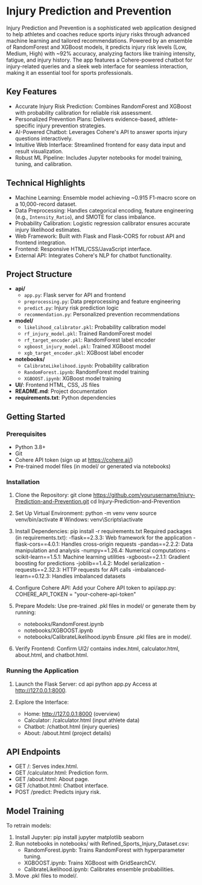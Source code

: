 # Injury Prediction and Prevention

Injury Prediction and Prevention is a sophisticated web application designed to help athletes and coaches reduce sports injury risks through advanced machine learning and tailored recommendations. Powered by an ensemble of RandomForest and XGBoost models, it predicts injury risk levels (Low, Medium, High) with ~92% accuracy, analyzing factors like training intensity, fatigue, and injury history. The app features a Cohere-powered chatbot for injury-related queries and a sleek web interface for seamless interaction, making it an essential tool for sports professionals.

## Key Features
- Accurate Injury Risk Prediction: Combines RandomForest and XGBoost with probability calibration for reliable risk assessment.
- Personalized Prevention Plans: Delivers evidence-based, athlete-specific injury prevention strategies.
- AI-Powered Chatbot: Leverages Cohere's API to answer sports injury questions interactively.
- Intuitive Web Interface: Streamlined frontend for easy data input and result visualization.
- Robust ML Pipeline: Includes Jupyter notebooks for model training, tuning, and calibration.

## Technical Highlights
- Machine Learning: Ensemble model achieving ~0.915 F1-macro score on a 10,000-record dataset.
- Data Preprocessing: Handles categorical encoding, feature engineering (e.g., `Intensity_Ratio`), and SMOTE for class imbalance.
- Probability Calibration: Logistic regression calibrator ensures accurate injury likelihood estimates.
- Web Framework: Built with Flask and Flask-CORS for robust API and frontend integration.
- Frontend: Responsive HTML/CSS/JavaScript interface.
- External API: Integrates Cohere's NLP for chatbot functionality.

## Project Structure
- **api/**
  - `app.py`: Flask server for API and frontend
  - `preprocessing.py`: Data preprocessing and feature engineering
  - `predict.py`: Injury risk prediction logic
  - `recommendation.py`: Personalized prevention recommendations
- **model/**
  - `likelihood_calibrator.pkl`: Probability calibration model
  - `rf_injury_model.pkl`: Trained RandomForest model
  - `rf_target_encoder.pkl`: RandomForest label encoder
  - `xgboost_injury_model.pkl`: Trained XGBoost model
  - `xgb_target_encoder.pkl`: XGBoost label encoder
- **notebooks/**
  - `CalibrateLikelihood.ipynb`: Probability calibration
  - `RandomForest.ipynb`: RandomForest model training
  - `XGBOOST.ipynb`: XGBoost model training
- **UI/**: Frontend HTML, CSS, JS files
- **README.md**: Project documentation
- **requirements.txt**: Python dependencies

## Getting Started

### Prerequisites
- Python 3.8+
- Git
- Cohere API token (sign up at https://cohere.ai/)
- Pre-trained model files (in model/ or generated via notebooks)

### Installation
1. Clone the Repository:
   git clone https://github.com/yourusername/Injury-Prediction-and-Prevention.git
   cd Injury-Prediction-and-Prevention

2. Set Up Virtual Environment:
   python -m venv venv
   source venv/bin/activate  # Windows: venv\Scripts\activate

3. Install Dependencies:
   pip install -r requirements.txt
Required packages (in requirements.txt):
-flask==2.3.3: Web framework for the application
-flask-cors==4.0.1: Handles cross-origin requests
-pandas==2.2.2: Data manipulation and analysis
-numpy==1.26.4: Numerical computations
-scikit-learn==1.5.1: Machine learning utilities
-xgboost==2.1.1: Gradient boosting for predictions
-joblib==1.4.2: Model serialization
-requests==2.32.3: HTTP requests for API calls
-imbalanced-learn==0.12.3: Handles imbalanced datasets

4. Configure Cohere API:
   Add your Cohere API token to api/app.py:
   COHERE_API_TOKEN = "your-cohere-api-token"

5. Prepare Models:
   Use pre-trained .pkl files in model/ or generate them by running:
   - notebooks/RandomForest.ipynb
   - notebooks/XGBOOST.ipynb
   - notebooks/CalibrateLikelihood.ipynb
   Ensure .pkl files are in model/.

6. Verify Frontend:
   Confirm UI2/ contains index.html, calculator.html, about.html, and chatbot.html.

### Running the Application
1. Launch the Flask Server:
   cd api
   python app.py
   Access at http://127.0.0.1:8000.

2. Explore the Interface:
   - Home: http://127.0.0.1:8000 (overview)
   - Calculator: /calculator.html (input athlete data)
   - Chatbot: /chatbot.html (injury queries)
   - About: /about.html (project details)

## API Endpoints
- GET /: Serves index.html.
- GET /calculator.html: Prediction form.
- GET /about.html: About page.
- GET /chatbot.html: Chatbot interface.
- POST /predict: Predicts injury risk.

## Model Training
To retrain models:
1. Install Jupyter:
   pip install jupyter matplotlib seaborn
2. Run notebooks in notebooks/ with Refined_Sports_Injury_Dataset.csv:
   - RandomForest.ipynb: Trains RandomForest with hyperparameter tuning.
   - XGBOOST.ipynb: Trains XGBoost with GridSearchCV.
   - CalibrateLikelihood.ipynb: Calibrates ensemble probabilities.
3. Move .pkl files to model/.

